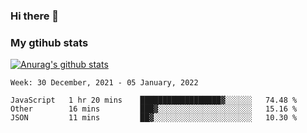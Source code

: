 ### Hi there 👋

### My gtihub stats

[![Anurag's github stats](https://github-readme-stats.vercel.app/api?username=gaozhidong)](https://github.com/gaozhidong/github-readme-stats)

<!--START_SECTION:waka-->
```text
Week: 30 December, 2021 - 05 January, 2022

JavaScript   1 hr 20 mins    ██████████████████▓░░░░░░   74.48 % 
Other        16 mins         ███▓░░░░░░░░░░░░░░░░░░░░░   15.16 % 
JSON         11 mins         ██▓░░░░░░░░░░░░░░░░░░░░░░   10.30 % 
```
<!--END_SECTION:waka-->